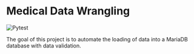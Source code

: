# Medical Data Wrangling

![Pytest](https://github.com/avgra3/Medical_Data_Wrangling/actions/workflows/python-package-conda.yml/badge.svg?event=push)

The goal of this project is to automate the loading of data into a MariaDB database with data validation.
